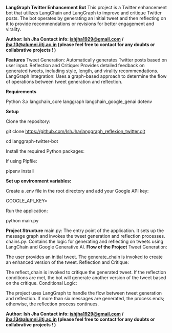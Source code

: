 **LangGraph Twitter Enhancement Bot**
This project is a Twitter enhancement bot that utilizes LangChain and LangGraph to improve and critique Twitter posts. 
The bot operates by generating an initial tweet and then reflecting on it to provide recommendations or revisions for better engagement and virality.

**Author: Ish Jha Contact info: ishjha1929@gmail.com / jha.13@alumni.iitj.ac.in (please feel free to contact for any doubts or collabrative projects ! )**

**Features**
Tweet Generation: Automatically generates Twitter posts based on user input.
Reflection and Critique: Provides detailed feedback on generated tweets, including style, length, and virality recommendations.
LangGraph Integration: Uses a graph-based approach to determine the flow of operations between tweet generation and reflection.

**Requirements**

Python 3.x
langchain_core
langgraph
langchain_google_genai
dotenv

**Setup**

Clone the repository:

git clone https://github.com/IshJha/langgraph_reflexion_twitter.git

cd langgraph-twitter-bot

Install the required Python packages:


If using Pipfile:

pipenv install

**Set up environment variables:**

Create a .env file in the root directory and add your Google API key:

GOOGLE_API_KEY=<your-api-key>

Run the application:

python main.py

**Project Structure**
main.py: The entry point of the application. It sets up the message graph and invokes the tweet generation and reflection processes.
chains.py: Contains the logic for generating and reflecting on tweets using LangChain and Google Generative AI.
**Flow of the Project**
Tweet Generation:

The user provides an initial tweet.
The generate_chain is invoked to create an enhanced version of the tweet.
Reflection and Critique:

The reflect_chain is invoked to critique the generated tweet.
If the reflection conditions are met, the bot will generate another version of the tweet based on the critique.
Conditional Logic:

The project uses LangGraph to handle the flow between tweet generation and reflection.
If more than six messages are generated, the process ends; otherwise, the reflection process continues.

**Author: Ish Jha Contact info: ishjha1929@gmail.com / jha.13@alumni.iitj.ac.in (please feel free to contact for any doubts or collabrative projects ! )**
